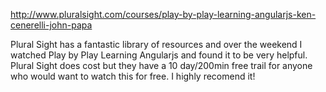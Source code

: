 http://www.pluralsight.com/courses/play-by-play-learning-angularjs-ken-cenerelli-john-papa

Plural Sight has a fantastic library of resources and over the weekend I watched Play by Play Learning Angularjs and found it to be very helpful. Plural Sight does cost but they have a 10 day/200min free trail for anyone who would want to watch this for free. I highly recomend it!
